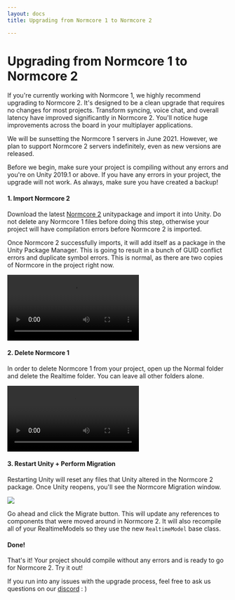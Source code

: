 ```yaml
---
layout: docs
title: Upgrading from Normcore 1 to Normcore 2

---
```


# Upgrading from Normcore 1 to Normcore 2

If you're currently working with Normcore 1, we highly recommend upgrading to Normcore 2. It's designed to be a clean upgrade that requires no changes for most projects. Transform syncing, voice chat, and overall latency have improved significantly in Normcore 2. You'll notice huge improvements across the board in your multiplayer applications.

We will be sunsetting the Normcore 1 servers in June 2021. However, we plan to support Normcore 2 servers indefinitely, even as new versions are released.

Before we begin, make sure your project is compiling without any errors and you're on Unity 2019.1 or above. If you have any errors in your project, the upgrade will not work. As always, make sure you have created a backup!

#### 1. Import Normcore 2

Download the latest [Normcore 2](https://normcore.io/download) unitypackage and import it into Unity. Do not delete any Normcore 1 files before doing this step, otherwise your project will have compilation errors before Normcore 2 is imported.

Once Normcore 2 successfully imports, it will add itself as a package in the Unity Package Manager. This is going to result in a bunch of GUID conflict errors and duplicate symbol errors. This is normal, as there are two copies of Normcore in the project right now.

![](./upgrading-from-normcore-1-to-normcore-2/import-normcore-2.mp4)

#### 2. Delete Normcore 1

In order to delete Normcore 1 from your project, open up the Normal folder and delete the Realtime folder. You can leave all other folders alone.

![](./upgrading-from-normcore-1-to-normcore-2/delete-normcore-1.mp4)

#### 3. Restart Unity + Perform Migration

Restarting Unity will reset any files that Unity altered in the Normcore 2 package. Once Unity reopens, you'll see the Normcore Migration window.

![](./upgrading-from-normcore-1-to-normcore-2/migrate-window.png)

Go ahead and click the Migrate button. This will update any references to components that were moved around in Normcore 2. It will also recompile all of your RealtimeModels so they use the new `RealtimeModel` base class.

#### Done!

That's it! Your project should compile without any errors and is ready to go for Normcore 2. Try it out!

If you run into any issues with the upgrade process, feel free to ask us questions on our [discord](https://normcore.io/discord) : )
